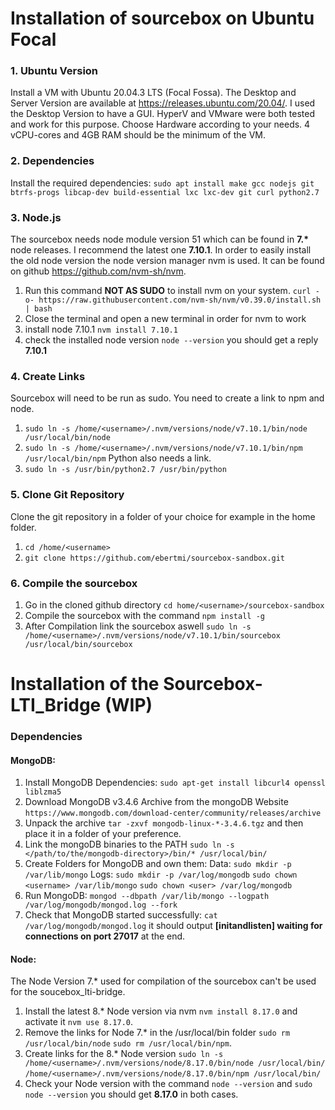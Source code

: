 # Installation of sourcebox on Ubuntu Focal
### 1. Ubuntu Version
Install a VM with Ubuntu 20.04.3 LTS (Focal Fossa). The Desktop and Server Version are available at https://releases.ubuntu.com/20.04/. I used the Desktop Version to have a GUI.
HyperV and VMware were both tested and work for this purpose. Choose Hardware according to your needs. 4 vCPU-cores and 4GB RAM should be the minimum of the VM.
### 2. Dependencies
Install the required dependencies:
`sudo apt install make gcc nodejs git btrfs-progs libcap-dev build-essential lxc lxc-dev git curl python2.7`
### 3. Node.js
The sourcebox needs node module version 51 which can be found in __7.*__ node releases. I recommend the latest one __7.10.1__. In order to easily install the old node version the node version manager nvm is used. It can be found on github https://github.com/nvm-sh/nvm. 
1. Run this command __NOT AS SUDO__ to install nvm on your system. `curl -o- https://raw.githubusercontent.com/nvm-sh/nvm/v0.39.0/install.sh | bash`
2. Close the terminal and open a new terminal in order for nvm to work
3. install node 7.10.1 `nvm install 7.10.1`
4. check the installed node version `node --version` you should get a reply __7.10.1__
### 4. Create Links
Sourcebox will need to be run as sudo. You need to create a link to npm and node.
1. `sudo ln -s /home/<username>/.nvm/versions/node/v7.10.1/bin/node /usr/local/bin/node`
2. `sudo ln -s /home/<username>/.nvm/versions/node/v7.10.1/bin/npm /usr/local/bin/npm`
Python also needs a link.
1. `sudo ln -s /usr/bin/python2.7 /usr/bin/python`
### 5. Clone Git Repository
Clone the git repository in a folder of your choice for example in the home folder.
1. `cd /home/<username>`
2. `git clone https://github.com/ebertmi/sourcebox-sandbox.git`
### 6. Compile the sourcebox
1. Go in the cloned github directory `cd home/<username>/sourcebox-sandbox`
2. Compile the sourcebox with the command `npm install -g`
3. After Compilation link the sourcebox aswell `sudo ln -s /home/<username>/.nvm/versions/node/v7.10.1/bin/sourcebox /usr/local/bin/sourcebox`
# Installation of the Sourcebox-LTI_Bridge (WIP)
### Dependencies
#### MongoDB: 
1. Install MongoDB Dependencies: `sudo apt-get install libcurl4 openssl liblzma5`
2. Download MongoDB v3.4.6 Archive from the mongoDB Website `https://www.mongodb.com/download-center/community/releases/archive`
3. Unpack the archive `tar -zxvf mongodb-linux-*-3.4.6.tgz` and then place it in a folder of your preference.
4. Link the mongoDB binaries to the PATH `sudo ln -s  </path/to/the/mongodb-directory>/bin/* /usr/local/bin/`
5. Create Folders for MongoDB and own them: Data: `sudo mkdir -p /var/lib/mongo` Logs: `sudo mkdir -p /var/log/mongodb` `sudo chown <username> /var/lib/mongo` `sudo chown <user> /var/log/mongodb`
6. Run MongoDB: `mongod --dbpath /var/lib/mongo --logpath /var/log/mongodb/mongod.log --fork`
7. Check that MongoDB started successfully: `cat /var/log/mongodb/mongod.log` it should output __[initandlisten] waiting for connections on port 27017__ at the end.
#### Node:
The Node Version 7.* used for compilation of the sourcebox can't be used for the soucebox_lti-bridge.
1. Install the latest 8.* Node version via nvm `nvm install 8.17.0` and activate it `nvm use 8.17.0`.
2. Remove the links for Node 7.* in the /usr/local/bin folder `sudo rm /usr/local/bin/node` `sudo rm /usr/local/bin/npm`.
3. Create links for the 8.* Node version `sudo ln -s /home/<username>/.nvm/versions/node/8.17.0/bin/node /usr/local/bin/` `/home/<username>/.nvm/versions/node/8.17.0/bin/npm /usr/local/bin/`
4. Check your Node version with the command `node --version` and `sudo node --version` you should get __8.17.0__ in both cases.
